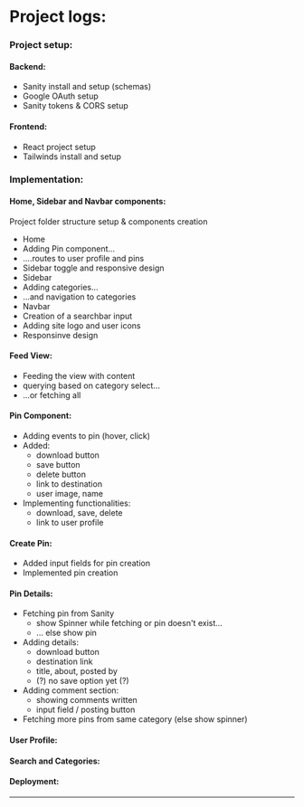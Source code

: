 # Project logs:

### Project setup:

#### Backend:

-   Sanity install and setup (schemas)
-   Google OAuth setup
-   Sanity tokens & CORS setup

#### Frontend:

-   React project setup
-   Tailwinds install and setup

### Implementation:

#### Home, Sidebar and Navbar components:

Project folder structure setup & components creation

-   Home
-   Adding Pin component...
-   ....routes to user profile and pins
-   Sidebar toggle and responsive design
-   Sidebar
-   Adding categories...
-   ...and navigation to categories
-   Navbar
-   Creation of a searchbar input
-   Adding site logo and user icons
-   Responsinve design

#### Feed View:

-   Feeding the view with content
-   querying based on category select...
-   ...or fetching all

#### Pin Component:

-   Adding events to pin (hover, click)
-   Added:
    -   download button
    -   save button
    -   delete button
    -   link to destination
    -   user image, name
-   Implementing functionalities:
    -   download, save, delete
    -   link to user profile

#### Create Pin:

-   Added input fields for pin creation
-   Implemented pin creation

#### Pin Details:

-   Fetching pin from Sanity
    -   show Spinner while fetching or pin doesn't exist...
    -   ... else show pin
-   Adding details:
    -   download button
    -   destination link
    -   title, about, posted by
    -   (?) no save option yet (?)
-   Adding comment section:
    -   showing comments written
    -   input field / posting button
-   Fetching more pins from same category (else show spinner)

#### User Profile:

#### Search and Categories:

#### Deployment:

---
